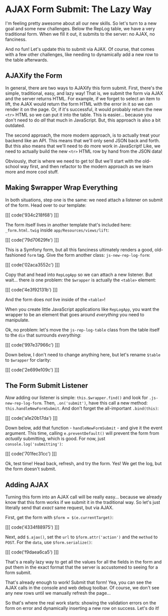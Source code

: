# AJAX Form Submit: The Lazy Way

I'm feeling pretty awesome about all our new skills. So let's turn to a new goal
and some new challenges. Below the RepLog table, we have a very traditional form.
When we fill it out, it submits to the server: no AJAX, no fanciness.

And no fun! Let's update this to submit via AJAX. Of course, that comes with a few
other challenges, like needing to dynamically add a new row to the table afterwards.

## AJAXify the Form

In general, there are two ways to AJAXify this form submit. First, there's the simple,
traditional, easy, and lazy way! That is, we submit the form via AJAX and the server
returns HTML. For example, if we forget to select an item to lift, the AJAX would
return the form HTML with the error in it so we can render it on the page. Or, if
it's successful, it would probably return the new `<tr>` HTML so we can put it into
the table. This is easier... because you don't need to do *all* that much in JavaScript.
But, this approach is also a bit outdated.

The second approach, the more modern approach, is to actually treat your backend
like an API. This means that we'll only send JSON back and forth. But this also
means that we'll need to do more work in JavaScript! Like, we need to actually
build the new `<tr>` HTML row by hand from the JSON data!

Obviously, *that* is where we need to get to! But we'll start with the old-school
way first, and then refactor to the modern approach as we learn more and more cool
stuff.

## Making $wrapper Wrap Everything

In both situations, step one is the same: we need attach a listener on submit of
the form. Head over to our template:

[[[ code('934c218f68') ]]]

The form itself lives in another template that's included here: `_form.html.twig`
inside `app/Resources/views/lift`:

[[[ code('79d70629fe') ]]]

This is a Symfony form, but all this fanciness ultimately renders a good, old-fashioned
`form` tag. Give the form another class: `js-new-rep-log-form`:

[[[ code('02aca3552c') ]]]

Copy that and head into `RepLogApp` so we can attach a new listener. But wait...
there *is* one problem: the `$wrapper` is actually the `<table>` element:

[[[ code('4e3f92131b') ]]]

And the form does *not* live inside of the `<table>`!

When you create little JavaScript applications like `RepLogApp`, you want the wrapper
to be an element that goes around *everything* you need to manipulate.

Ok, no problem: let's move the `js-rep-log-table` class from the table itself to
the `div` that surrounds *everything*:

[[[ code('997e37966c') ]]]

Down below, I don't need to change anything here, but let's rename `$table` to `$wrapper`
for clarity:

[[[ code('2e699e109c') ]]]

## The Form Submit Listener

*Now* adding our listener is simple: `this.$wrapper.find()` and look for
`.js-new-rep-log-form`. Then, `.on('submit')`, have this call a new method:
`this.handleNewFormSubmit`. And don't forget the all-important `.bind(this)`:

[[[ code('a1e20b17da') ]]]

Down below, add that function - `handleNewFormSubmit` - and give it the event argument.
This time, calling `e.preventDefault()` will prevent the form from *actually* submitting,
which is good. For now, just `console.log('submitting')`:

[[[ code('701fec31cc') ]]]

Ok, test time! Head back, refresh, and try the form. Yes! We get the log, but the
form doesn't submit.

## Adding AJAX

Turning this form into an AJAX call will be really easy... because we already know
that this form works if we submit it in the traditional way. So let's just literally
send that *exact* same request, but via AJAX.

First, get the form with `$form = $(e.currentTarget)`:

[[[ code('4334f88975') ]]]

Next, add `$.ajax()`, set the `url` to `$form.attr('action')` and the `method` to `POST`.
For the `data`, use `$form.serialize()`:

[[[ code('f9daea6ca5') ]]]

That's a really lazy way to get all the values for all the fields in the form and put
them in the exact format that the server is accustomed to seeing for a form submit.

That's already enough to work! Submit that form! Yea, you can see the AJAX calls
in the console and web debug toolbar. Of course, we don't see any new rows until
we manually refresh the page...

So that's where the real work starts: showing the validation errors on the form
on error and dynamically inserting a new row on success. Let's do it!

